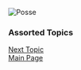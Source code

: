 ![Posse](https://images.unsplash.com/photo-1499938971550-7ad287075e0d?ixlib=rb-1.2.1&ixid=eyJhcHBfaWQiOjEyMDd9&auto=format&fit=crop&w=500&q=60)

### Assorted Topics
[Next Topic](class-12.md)  
[Main Page](README.md)